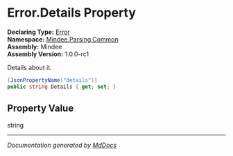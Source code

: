 ﻿<!--  
  <auto-generated>   
    The contents of this file were generated by a tool.  
    Changes to this file may be list if the file is regenerated  
  </auto-generated>   
-->

# Error.Details Property

**Declaring Type:** [Error](../index.md)  
**Namespace:** [Mindee.Parsing.Common](../../index.md)  
**Assembly:** Mindee  
**Assembly Version:** 1.0.0\-rc1

Details about it.

```csharp
[JsonPropertyName("details")]
public string Details { get; set; }
```

## Property Value

string

___

*Documentation generated by [MdDocs](https://github.com/ap0llo/mddocs)*
